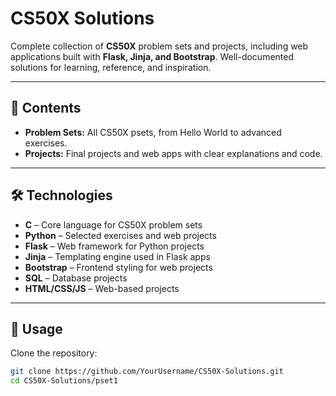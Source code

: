 # CS50X Solutions

Complete collection of **CS50X** problem sets and projects, including web applications built with **Flask, Jinja, and Bootstrap**. Well-documented solutions for learning, reference, and inspiration.  

---

## 📂 Contents

- **Problem Sets:** All CS50X psets, from Hello World to advanced exercises.  
- **Projects:** Final projects and web apps with clear explanations and code.  

---

## 🛠 Technologies

- **C** – Core language for CS50X problem sets  
- **Python** – Selected exercises and web projects  
- **Flask** – Web framework for Python projects  
- **Jinja** – Templating engine used in Flask apps  
- **Bootstrap** – Frontend styling for web projects  
- **SQL** – Database projects  
- **HTML/CSS/JS** – Web-based projects  

---

## 🚀 Usage

Clone the repository:

```bash
git clone https://github.com/YourUsername/CS50X-Solutions.git
cd CS50X-Solutions/pset1
